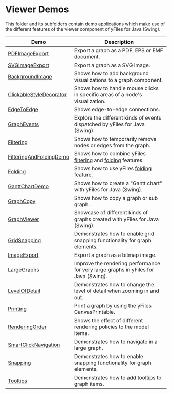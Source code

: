 
# Viewer Demos
  

 This folder and its subfolders contain demo applications which make use of the different features of the viewer component of yFiles for Java (Swing).   

| Demo | Description |
|------|-------------|
|[PDFImageExport](../../src-pdf/viewer/pdfimageexport/)| Export a graph as a PDF, EPS or EMF document. |
|[SVGImageExport](../../src-svg/viewer/svgimageexport/)| Export a graph as a SVG image. |
|[BackgroundImage](../../src/viewer/backgroundimage/)| Shows how to add background visualizations to a graph component. |
|[ClickableStyleDecorator](../../src/viewer/clickablestyledecorator/)| Shows how to handle mouse clicks in specific areas of a node's visualization. |
|[EdgeToEdge](../../src/viewer/edgetoedge/)| Shows edge-to-edge connections. |
|[GraphEvents](../../src/viewer/events/)| Explore the different kinds of events dispatched by yFiles for Java (Swing). |
|[Filtering](../../src/viewer/filtering/)| Shows how to temporarily remove nodes or edges from the graph. |
|[FilteringAndFoldingDemo](../../src/viewer/filteringandfolding/)| Shows how to combine yFiles [filtering](https://docs.yworks.com/yfilesjava/doc/api/#/dguide/filtering) and [folding](https://docs.yworks.com/yfilesjava/doc/api/#/dguide/folding) features. |
|[Folding](../../src/viewer/folding/)| Shows how to use yFiles [folding](https://docs.yworks.com/yfilesjava/doc/api/#/dguide/folding) feature. |
|[GanttChartDemo](../../src/viewer/ganttchart/)| Shows how to create a "Gantt chart" with yFiles for Java (Swing). |
|[GraphCopy](../../src/viewer/graphcopy/)| Shows how to copy a graph or sub graph. |
|[GraphViewer](../../src/viewer/graphviewer/)| Showcase of different kinds of graphs created with yFiles for Java (Swing). |
|[GridSnapping](../../src/viewer/gridsnapping/)| Demonstrates how to enable grid snapping functionality for graph elements. |
|[ImageExport](../../src/viewer/imageexport/)| Export a graph as a bitmap image. |
|[LargeGraphs](../../src/viewer/largegraphs/)| Improve the rendering performance for very large graphs in yFiles for Java (Swing). |
|[LevelOfDetail](../../src/viewer/levelofdetail/)| Demonstrates how to change the level of detail when zooming in and out. |
|[Printing](../../src/viewer/printing/)| Print a graph by using the yFiles CanvasPrintable. |
|[RenderingOrder](../../src/viewer/renderingorder/)| Shows the effect of different rendering policies to the model items. |
|[SmartClickNavigation](../../src/viewer/smartclicknavigation/)| Demonstrates how to navigate in a large graph. |
|[Snapping](../../src/viewer/snapping/)| Demonstrates how to enable snapping functionality for graph elements. |
|[Tooltips](../../src/viewer/tooltips/)| Demonstrates how to add tooltips to graph items. |
